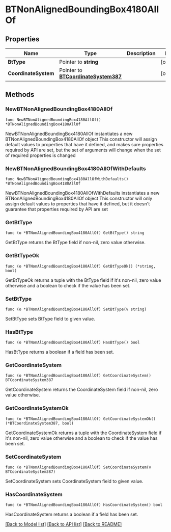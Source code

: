 # BTNonAlignedBoundingBox4180AllOf

## Properties

Name | Type | Description | Notes
------------ | ------------- | ------------- | -------------
**BtType** | Pointer to **string** |  | [optional] 
**CoordinateSystem** | Pointer to [**BTCoordinateSystem387**](BTCoordinateSystem387.md) |  | [optional] 

## Methods

### NewBTNonAlignedBoundingBox4180AllOf

`func NewBTNonAlignedBoundingBox4180AllOf() *BTNonAlignedBoundingBox4180AllOf`

NewBTNonAlignedBoundingBox4180AllOf instantiates a new BTNonAlignedBoundingBox4180AllOf object
This constructor will assign default values to properties that have it defined,
and makes sure properties required by API are set, but the set of arguments
will change when the set of required properties is changed

### NewBTNonAlignedBoundingBox4180AllOfWithDefaults

`func NewBTNonAlignedBoundingBox4180AllOfWithDefaults() *BTNonAlignedBoundingBox4180AllOf`

NewBTNonAlignedBoundingBox4180AllOfWithDefaults instantiates a new BTNonAlignedBoundingBox4180AllOf object
This constructor will only assign default values to properties that have it defined,
but it doesn't guarantee that properties required by API are set

### GetBtType

`func (o *BTNonAlignedBoundingBox4180AllOf) GetBtType() string`

GetBtType returns the BtType field if non-nil, zero value otherwise.

### GetBtTypeOk

`func (o *BTNonAlignedBoundingBox4180AllOf) GetBtTypeOk() (*string, bool)`

GetBtTypeOk returns a tuple with the BtType field if it's non-nil, zero value otherwise
and a boolean to check if the value has been set.

### SetBtType

`func (o *BTNonAlignedBoundingBox4180AllOf) SetBtType(v string)`

SetBtType sets BtType field to given value.

### HasBtType

`func (o *BTNonAlignedBoundingBox4180AllOf) HasBtType() bool`

HasBtType returns a boolean if a field has been set.

### GetCoordinateSystem

`func (o *BTNonAlignedBoundingBox4180AllOf) GetCoordinateSystem() BTCoordinateSystem387`

GetCoordinateSystem returns the CoordinateSystem field if non-nil, zero value otherwise.

### GetCoordinateSystemOk

`func (o *BTNonAlignedBoundingBox4180AllOf) GetCoordinateSystemOk() (*BTCoordinateSystem387, bool)`

GetCoordinateSystemOk returns a tuple with the CoordinateSystem field if it's non-nil, zero value otherwise
and a boolean to check if the value has been set.

### SetCoordinateSystem

`func (o *BTNonAlignedBoundingBox4180AllOf) SetCoordinateSystem(v BTCoordinateSystem387)`

SetCoordinateSystem sets CoordinateSystem field to given value.

### HasCoordinateSystem

`func (o *BTNonAlignedBoundingBox4180AllOf) HasCoordinateSystem() bool`

HasCoordinateSystem returns a boolean if a field has been set.


[[Back to Model list]](../README.md#documentation-for-models) [[Back to API list]](../README.md#documentation-for-api-endpoints) [[Back to README]](../README.md)


